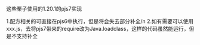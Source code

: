 这些栗子使用的1.20.1的pjs7实现


1.配方相关的可直接在pjs6中执行，但是将会失去部分补全/n
2.如有需要可以使用xxx.js，去将pjs7带来的require改为Java.loadclass，这样的代码虽然能运行，但是不支持补全
